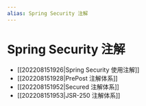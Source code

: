 ```yaml
---
alias: Spring Security 注解
---
```


# Spring Security 注解

- [[202208151926|Spring Security 使用注解]]
- [[202208151928|PrePost 注解体系]]
- [[202208151952|Secured 注解体系]]
- [[202208151953|JSR-250 注解体系]]


